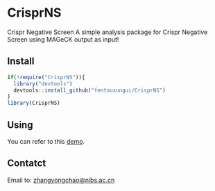 # CrisprNS
Crispr Negative Screen
A simple analysis package for Crispr Negative Screen using MAGeCK output as input!

## Install

```r
if(!require("CrisprNS")){
  library("devtools")
  devtools::install_github("fentouxungui/CrisprNS")
}
library(CrisprNS)
```
## Using

You can refer to this [demo](https://github.com/fentouxungui/CrisprNS/tree/master/Demo).

## Contatct

Email to: zhangyongchao@nibs.ac.cn

